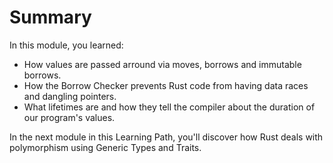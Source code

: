# Summary

In this module, you learned:

- How values are passed arround via moves, borrows and immutable borrows.
- How the Borrow Checker prevents Rust code from having data races and dangling pointers.
- What lifetimes are and how they tell the compiler about the duration of our program's values.

In the next module in this Learning Path, you'll discover how Rust deals with polymorphism using
Generic Types and Traits.
